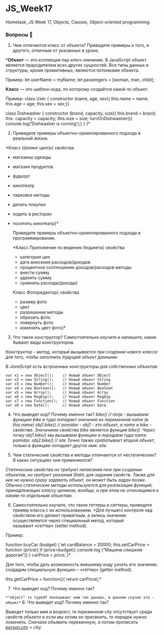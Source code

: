# JS_Week17
Hometask, JS Week 17, Objects, Classes, Object-oriented programming

### Вопросы 💎

1. Чем отличается класс от объекта? Приведите примеры и того, и другого, отличные от указанных в уроке.

***Объект** — это коллекция пар ключ-значение.
В JavaScript объект является прародителем всех других сущностей. Все типы данных и структуры, кроме примитивных, являются потомками объекта.

Пример: 
let userName = myName;
let passengers = [woman, man, child];

**Класс** — это шаблон кода, по которому создаётся какой-то объект.

Пример: 
class User {
constructor (name, age, sex){
this.name = name;
this.age = age;
this.sex = sex;}}

class Dishwasher {
constructor (brand, capacity, size){
this.brand = brand;
this. capacity = capacity;
this.size = size;
turnOnDishwasher(){
console.log(’Dishwasher is running’);}
}
}*

2. Приведите примеры объектно-ориентированного подхода в реальной жизни. 

*Класс Шопинг центр{
свойства 
- магазины одежды
- магазин продуктов
- фудкорт
- кинотеатр
- парковка
методы
- делать покупки
- ходить в ресторан
- посетить кинотеатр}*
    
    Приведите примеры объектно-ориентированного подхода в программировании. 
    
    *Класс Приложение по ведению бюджета{
    свойства 
    - категория цен
    - дата внесения расходов/доходов
    - процентное соотношение доходов/расходов 
    методы 
    - внести сумму
    - удалить сумму
    - сравнить расходы/доходы}
    
    Класс Фоторедактор{
    свойства 
    - размер фото 
    - цвет
    - разрешение
    методы 
    - обрезать фото
    - повернуть фото 
    - изменить цвет фото}*
    
3. Что такое конструктор? Самостоятельно изучите и напишите, какие бывают виды конструкторов.

*Конструктор - метод, который вызывается при создании нового класса для того, чтобы заполнить будущий объект данными.* 

*В JavaScript есть встроенные конструкторы для собственных объектов:*

```
var x1 = new Object();    // Новый объект Object
var x2 = new String();    // Новый объект String
var x3 = new Number();    // Новый объект Number
var x4 = new Boolean();   // Новый объект Boolean
var x5 = new Array();     // Новый объект Array
var x6 = new RegExp();    // Новый объект RegExp
var x7 = new Function();  // Новый объект Function
var x8 = new Date();      // Новый объект Date
```

4. Что выведет код? Почему именно так? 
*bike() // ninja - вызываем функцию bike и туда попадает значение из переменной name (в this.name) 
obj1.bike() // pomidor - obj1 - это объект, а name и bike - свойства. Значением свойства bike является функция bike(). Через точку obj1.bike() мы вызываем функцию и передаем туда name: pomidor. 
obj2.bike() // site Точно также срабатывает второй объект, только в функцию попадает другое имя: site.*

5. Чем статические свойства и методы отличаются от нестатических? В каких ситуациях они применяются?

*Статические свойства не требуют написания new при создании объектов, но требуют указания Static для задания свойств. Также для них не нужно сразу задавать объект, он может быть задан позже. 
Обычно статические методы используются для реализации функций, принадлежащих классу целиком, вообще, и при этом не относящимся к каким-то отдельным объектам.*

6. Самостоятельно изучите, что такое геттеры и сеттеры, приведите пример класса с их использованием.
*Для лучшего контроля над свойством его делают приватным, а запись значения осуществляется через специальный метод, который называют «сеттер» (setter method).

Пример: 

function buyCar (budget) {
let cardBalance = 20000;
this.setCarPrice = function (price){
if (price>budget){
console.log (”Машина слишком дорогая”)}
}
carPrice = price;
}*

Для того, чтобы дать возможность внешнему коду узнать его значение, создадим специальную функцию – «геттер» (getter method).

this.getCarPrice = function(){
return carPrice};*

7. Что выведет код? Почему именно так? 

`*"object" тк typeOf показывает нам тип данных, в данном случае это - объект*`
8.  Что выведет код? Почему именно так? 

*Выведет только имя и возраст, тк переменная city отсутствует среди свойств объекта и если мы хотим ее присвоить, то порядок нужно поменять. Сначала объявить переменную, а потом прописать [person.city](http://person.city) = city.*
